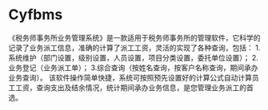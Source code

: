# Cyfbms
 《税务师事务所业务管理系统》是一款适用于税务师事务所的管理软件，它科学的记录了业务派工信息，准确的计算了派工工资，灵活的实现了各种查询，包括：  1.系统维护（部门设置，级别设置，人员设置，项目分类设置，委托单位设置）；  2.业务登记（业务派工单）；  3.综合查询（按姓名查询，按客户名称查询，期间承办业务查询）。  该软件操作简单快捷，系统可按照预先设置好的计算公式自动计算员工工资，查询支出及结余情况，统计期间承办业务信息，是您管理业务派工的首选。

